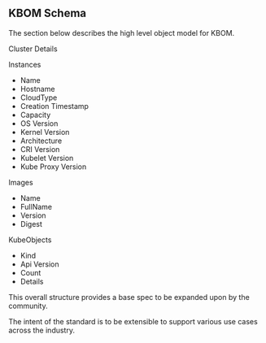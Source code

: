 ## KBOM Schema

The section below describes the high level object model for KBOM.

Cluster Details

Instances
- Name
- Hostname
- CloudType
- Creation Timestamp
- Capacity
- OS Version
- Kernel Version
- Architecture
- CRI Version
- Kubelet Version
- Kube Proxy Version

Images
- Name
- FullName
- Version
- Digest

KubeObjects
- Kind
- Api Version
- Count
- Details

This overall structure provides a base spec to be expanded upon by the community.

The intent of the standard is to be extensible to support various use cases across the industry.
